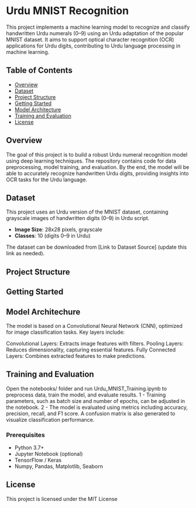 # Urdu MNIST Recognition

This project implements a machine learning model to recognize and classify handwritten Urdu numerals (0–9) using an Urdu adaptation of the popular MNIST dataset. It aims to support optical character recognition (OCR) applications for Urdu digits, contributing to Urdu language processing in machine learning.

## Table of Contents
- [Overview](#overview)
- [Dataset](#dataset)
- [Project Structure](#project-structure)
- [Getting Started](#getting-started)
- [Model Architecture](#model-architecture)
- [Training and Evaluation](#training-and-evaluation)
- [License](#license)

## Overview
The goal of this project is to build a robust Urdu numeral recognition model using deep learning techniques. The repository contains code for data preprocessing, model training, and evaluation. By the end, the model will be able to accurately recognize handwritten Urdu digits, providing insights into OCR tasks for the Urdu language.

## Dataset
This project uses an Urdu version of the MNIST dataset, containing grayscale images of handwritten digits (0–9) in Urdu script.

- **Image Size**: 28x28 pixels, grayscale
- **Classes**: 10 (digits 0–9 in Urdu)

The dataset can be downloaded from [Link to Dataset Source] (update this link as needed).

## Project Structure

## Getting Started

## Model Architechure
The model is based on a Convolutional Neural Network (CNN), optimized for image classification tasks. Key layers include:

Convolutional Layers: Extracts image features with filters.
Pooling Layers: Reduces dimensionality, capturing essential features.
Fully Connected Layers: Combines extracted features to make predictions.

## Training and Evaluation
Open the notebooks/ folder and run Urdu_MNIST_Training.ipynb to preprocess data, train the model, and evaluate results.
1 - Training parameters, such as batch size and number of epochs, can be adjusted in the notebook.
2 - The model is evaluated using metrics including accuracy, precision, recall, and F1 score. A confusion matrix is also generated to visualize classification performance.

### Prerequisites
- Python 3.7+
- Jupyter Notebook (optional)
- TensorFlow / Keras
- Numpy, Pandas, Matplotlib, Seaborn
  
## License 
This project is licensed under the MIT License
